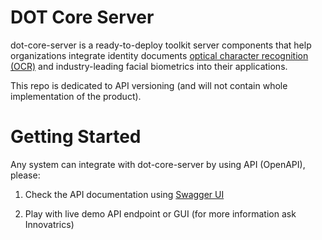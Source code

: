 # DOT Core Server

dot-core-server is a ready-to-deploy toolkit server components that help organizations integrate identity documents [optical character recognition (OCR)](https://github.com/innovatrics/dot-ocr-server) and industry-leading facial biometrics into their applications.

This repo is dedicated to API versioning (and will not contain whole implementation of the product).

# Getting Started
Any system can integrate with dot-core-server by using API (OpenAPI), please:

1. Check the API documentation using [Swagger UI](https://innovatrics.github.io/dot-core-server/?url=https://raw.githubusercontent.com/innovatrics/dot-core-server/4.1.0/api/swagger.json)

2. Play with live demo API endpoint or GUI (for more information ask Innovatrics)
